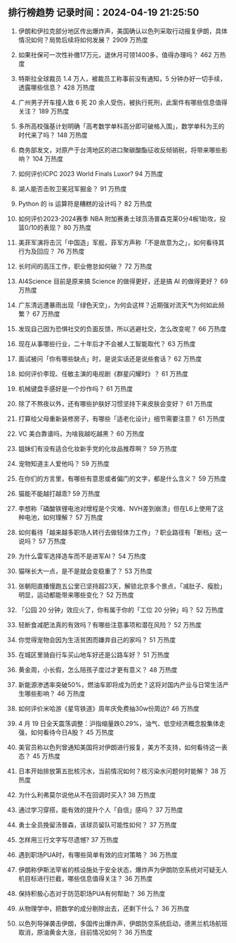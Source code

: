 
## 排行榜趋势 记录时间：2024-04-19 21:25:50
  
  1. 伊朗和伊拉克部分地区传出爆炸声，美国确认以色列采取行动报复伊朗，具体情况如何？局势后续将如何发展？ 2909 万热度
    
  2. 如果社保可一次性补缴17万元，退休月可领1400多，值得办理吗？ 462 万热度
    
  3. 特斯拉全球裁员 1.4 万人，被裁员工称事前没有通知，5 分钟办好一切手续，透露哪些信息？ 428 万热度
    
  4. 广州男子开车撞人致 6 死 20 余人受伤，被执行死刑，此案件有哪些信息值得关注？ 189 万热度
    
  5. 多所高校强基计划明确「高考数学单科高分即可破格入围」，数学单科为王的时代来了吗？ 148 万热度
    
  6. 商务部发文，对原产于台湾地区的进口聚碳酸酯征收反倾销税，将带来哪些影响？ 104 万热度
    
  7. 如何评价ICPC 2023 World Finals Luxor? 94 万热度
    
  8. 湖人能否击败卫冕冠军掘金？ 91 万热度
    
  9. Python 的 is 运算符是糟糕的设计吗？ 82 万热度
    
  10. 如何评价2023-2024赛季 NBA 附加赛勇士球员汤普森克莱0分4板1助攻，投篮0/10的表现？ 80 万热度
    
  11. 美菲军演将击沉「中国造」军舰，菲军方声称「不是故意为之」，如何看待其行为及回应？ 76 万热度
    
  12. 长时间的高压工作，职业倦怠如何破？ 72 万热度
    
  13. AI4Science 目前是原来搞 Science 的做得更好，还是搞 AI 的做得更好？ 69 万热度
    
  14. 广东清远遭暴雨出现「绿色天空」，为何会这样？近期强对流天气为何如此频繁？ 67 万热度
    
  15. 发现自己因为恐惧社交的负面反馈，所以逃避社交，怎么改变呢？ 66 万热度
    
  16. 现在从事哪些行业，二十年后才不会被人工智能取代？ 63 万热度
    
  17. 面试被问「你有哪些缺点」时，是说实话还是说些套话？ 62 万热度
    
  18. 如何评价李现、任敏主演的电视剧《群星闪耀时》？ 61 万热度
    
  19. 机械键盘手感好是一个炒作吗？ 61 万热度
    
  20. 除了不熬夜以外，还有哪些护肤好习惯坚持下来皮肤会变好？ 61 万热度
    
  21. 打算给父母重新装修房子，有哪些「适老化设计」细节需要注意？ 61 万热度
    
  22. VC 美白靠谱吗，为啥我越吃越黑？ 60 万热度
    
  23. 姐妹们有没有适合化妆新手党的化妆品推荐啊？ 59 万热度
    
  24. 宠物知道主人爱他吗？ 59 万热度
    
  25. 在你们的方言里，有哪些有意思或者偏门的文字，都是什么含义？ 59 万热度
    
  26. 猫能不能越打越乖? 59 万热度
    
  27. 李想称「磷酸铁锂电池对增程是个灾难、NVH差到崩溃」但在L6上使用了这种电池，如何理解？ 57 万热度
    
  28. 如何看待「越来越多职场人转行去做轻体力工作」？职业路径有「断档」这一说吗？ 57 万热度
    
  29. 为什么雷军选择造车而不是进军AI？ 54 万热度
    
  30. 猫咪长大一点，是不是就会变稳重了？ 53 万热度
    
  31. 张朝阳直播慢跑五公里已坚持超23天，解锁北京多个景点，「减肚子、瘦脸」明显，运动都能带来哪些变化？ 52 万热度
    
  32. 「公园 20 分钟」效应火了，你有属于你的「工位 20 分钟」吗？ 52 万热度
    
  33. 轻断食减肥法真的有效吗？有哪些注意事项和潜在风险？ 52 万热度
    
  34. 你觉得宠物会因为生活贫困而嫌弃自己的家吗？ 51 万热度
    
  35. 在城区里骑自行车买山地车好还是公路车好？ 51 万热度
    
  36. 黄金周，小长假，怎么陪孩子度过才更有意义？ 48 万热度
    
  37. 新能源渗透率突破50%，燃油车即将成为历史？这将对国内产业与日常生活产生哪些影响？ 46 万热度
    
  38. 如何评价米哈游《星穹铁道》周年庆免费抽30w份周边? 46 万热度
    
  39. 4 月 19 日全天震荡调整：沪指缩量跌0.29%，油气、低空经济概念股集体走强，如何看待今日A股？ 45 万热度
    
  40. 美官员称以色列曾通知美国将对伊朗进行报复，美方不支持，如何看待这一表态？ 45 万热度
    
  41. 日本开始排放第五批核污水，当前情况如何？核污染水问题何时能解？ 38 万热度
    
  42. 为什么利弗莫尔说他从不在回调时买入? 38 万热度
    
  43. 通过学习穿搭，能有效的提升个人「自信」感吗？ 37 万热度
    
  44. 勇士全员挽留汤普森，该球员留队可能性如何？ 37 万热度
    
  45. 怎样用三行文字写尽遗憾? 37 万热度
    
  46. 遇到职场PUA时，有哪些简单有效的应对策略？ 36 万热度
    
  47. 伊朗称伊斯法罕省的核设施处于安全状态，爆炸声为伊朗防空系统对可疑无人机目标进行拦截，哪些信息值得关注？ 36 万热度
    
  48. 保持积极心态对于防范职场PUA有何帮助？ 36 万热度
    
  49. 从物理学中，把数学的成分剔除出去，还剩下什么？ 36 万热度
    
  50. 以色列导弹袭击伊朗，多国传出爆炸声，伊朗防空系统启动，德黑兰机场航班取消，原油黄金大涨，目前情况如何？ 36 万热度
    